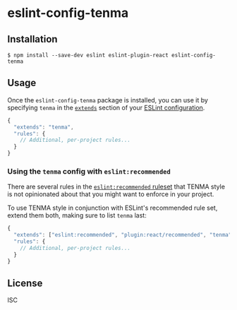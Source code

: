 # eslint-config-tenma


## Installation

```
$ npm install --save-dev eslint eslint-plugin-react eslint-config-tenma
```

## Usage

Once the `eslint-config-tenma` package is installed, you can use it by specifying `tenma` in the [`extends`](http://eslint.org/docs/user-guide/configuring#extending-configuration-files) section of your [ESLint configuration](http://eslint.org/docs/user-guide/configuring).

```js
{
  "extends": "tenma",
  "rules": {
    // Additional, per-project rules...
  }
}
```

### Using the `tenma` config with `eslint:recommended`

There are several rules in the [`eslint:recommended` ruleset](http://eslint.org/docs/rules/) that TENMA style is not opinionated about that you might want to enforce in your project.

To use TENMA style in conjunction with ESLint's recommended rule set, extend them both, making sure to list `tenma` last:

```js
{
  "extends": ["eslint:recommended", "plugin:react/recommended", "tenma"],
  "rules": {
    // Additional, per-project rules...
  }
}
```

## License

ISC
